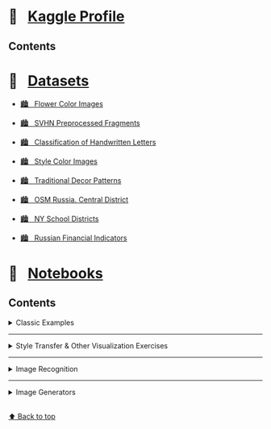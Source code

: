 # &#x1F4D1; &nbsp; [Kaggle Profile](https://www.kaggle.com/olgabelitskaya)

## Contents


# &#x1F4D1; &nbsp; [Datasets](https://www.kaggle.com/olgabelitskaya/datasets)

* [🏙 &nbsp; Flower Color Images](https://www.kaggle.com/olgabelitskaya/flower-color-images)

* [🏙 &nbsp; SVHN Preprocessed Fragments](https://www.kaggle.com/olgabelitskaya/svhn-preproccessed-fragments)

* [🏙 &nbsp; Classification of Handwritten Letters](https://www.kaggle.com/olgabelitskaya/classification-of-handwritten-letters)

* [🏙 &nbsp; Style Color Images](https://www.kaggle.com/olgabelitskaya/style-color-images)

* [🏙 &nbsp; Traditional Decor Patterns](https://www.kaggle.com/olgabelitskaya/traditional-decor-patterns)

* [🏙 &nbsp; OSM Russia. Central District](https://www.kaggle.com/olgabelitskaya/osm-russia-central-district)

* [🏙 &nbsp; NY School Districts](https://www.kaggle.com/olgabelitskaya/ny-school-districts)

* [🏙 &nbsp; Russian Financial Indicators](https://www.kaggle.com/olgabelitskaya/russian-financial-indicators)


# &#x1F4D1; &nbsp; [Notebooks](https://www.kaggle.com/olgabelitskaya/notebooks)

## Contents

<details>
<summary>Classic Examples</summary>

* [&#x1F4D6; Digit Recognition Models #1](https://www.kaggle.com/olgabelitskaya/digit-recognition-models-1)

* [&#x1F4D6; Digit Recognition Models #2](https://www.kaggle.com/olgabelitskaya/digit-recognition-models-2)

* [&#x1F4D6; Digit Recognition Models #3](https://www.kaggle.com/olgabelitskaya/digit-recognition-models-3)

* [&#x1F4D6; Digit Recognition Models R](https://www.kaggle.com/olgabelitskaya/digit-recognition-models-r)

* [&#x1F4D6; Digit Recognition Models R 2](https://www.kaggle.com/olgabelitskaya/digit-recognition-models-r-2)

* [&#x1F4D6; Titanic Survival Exploration](https://www.kaggle.com/olgabelitskaya/titanic-survival-exploration)

* [&#x1F4D6; Predicting Boston Housing Prices](https://www.kaggle.com/olgabelitskaya/boston-housing-prices)

* [&#x1F4D6; Sberbank Russian Housing Market](https://www.kaggle.com/olgabelitskaya/sberbank-russian-housing-market)

* [&#x1F4D6; House Prices: Advanced Regression Techniques](https://www.kaggle.com/olgabelitskaya/regressors)

</details>

---

<details>
<summary> Style Transfer & Other Visualization Exercises</summary>

* [&#x1F4D6; Mixed Styles](https://www.kaggle.com/olgabelitskaya/mixed-styles)

* [&#x1F4D6; Mixed Styles 2](https://www.kaggle.com/olgabelitskaya/mixed-styles-2)

* [&#x1F4D6; OpenCV Cookbook](https://www.kaggle.com/olgabelitskaya/opencv-cookbook)

* [&#x1F4D6; Plotting Exercises](https://www.kaggle.com/olgabelitskaya/plotting-exercises)

* [&#x1F4D6; Plotting Exercises 2](https://www.kaggle.com/olgabelitskaya/plotting-exercises-2)

* [&#x1F4D6; Plotting Exercises 3](https://www.kaggle.com/olgabelitskaya/plotting-exercises-3)

* [&#x1F4D6; Plotting Exercises R](https://www.kaggle.com/olgabelitskaya/plotting-exercises-r)

* [&#x1F4D6; Plotting Exercises R 2](https://www.kaggle.com/olgabelitskaya/plotting-exercises-r-2)

</details>

---

<details>
<summary> Image Recognition</summary>

* [&#x1F4D6; The Dataset of Flower Images](https://www.kaggle.com/olgabelitskaya/the-dataset-of-flower-images)

* [&#x1F4D6; The Data Set of Flower Images (R)](https://www.kaggle.com/olgabelitskaya/the-data-set-of-flower-images-r)

* [&#x1F4D6; Flower Images. Keras Applications](https://www.kaggle.com/olgabelitskaya/flower-images-keras-applications)

* [&#x1F4D6; Preprocessing of Style Color Images](https://www.kaggle.com/olgabelitskaya/preprocessing-of-style-color-images)

* [&#x1F4D6; Multi-Label Classification Models](https://www.kaggle.com/olgabelitskaya/multi-label-classification-models)

</details>

---

<details>
<summary> Image Generators</summary>

* https://www.kaggle.com/olgabelitskaya/image-generator
* https://www.kaggle.com/olgabelitskaya/image-generator-2
* https://www.kaggle.com/olgabelitskaya/image-generator-3
* https://www.kaggle.com/olgabelitskaya/image-generator-4

</details>

<br>[⬆ Back to top](#Contents)